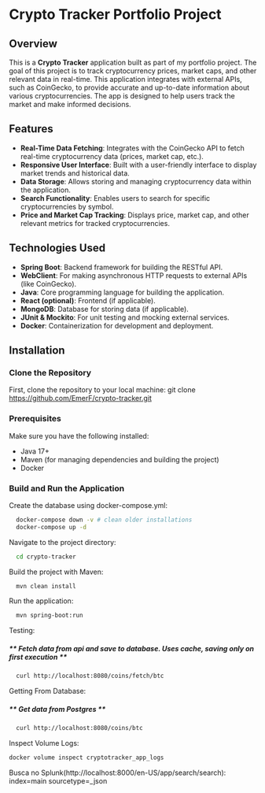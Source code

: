 # Crypto Tracker Portfolio Project

## Overview
This is a **Crypto Tracker** application built as part of my portfolio project. The goal of this project is to track cryptocurrency prices, market caps, and other relevant data in real-time. This application integrates with external APIs, such as CoinGecko, to provide accurate and up-to-date information about various cryptocurrencies. The app is designed to help users track the market and make informed decisions.

## Features
- **Real-Time Data Fetching**: Integrates with the CoinGecko API to fetch real-time cryptocurrency data (prices, market cap, etc.).
- **Responsive User Interface**: Built with a user-friendly interface to display market trends and historical data.
- **Data Storage**: Allows storing and managing cryptocurrency data within the application.
- **Search Functionality**: Enables users to search for specific cryptocurrencies by symbol.
- **Price and Market Cap Tracking**: Displays price, market cap, and other relevant metrics for tracked cryptocurrencies.

## Technologies Used
- **Spring Boot**: Backend framework for building the RESTful API.
- **WebClient**: For making asynchronous HTTP requests to external APIs (like CoinGecko).
- **Java**: Core programming language for building the application.
- **React (optional)**: Frontend (if applicable).
- **MongoDB**: Database for storing data (if applicable).
- **JUnit & Mockito**: For unit testing and mocking external services.
- **Docker**: Containerization for development and deployment.

## Installation

### Clone the Repository
First, clone the repository to your local machine:
git clone https://github.com/EmerF/crypto-tracker.git


### Prerequisites
Make sure you have the following installed:
- Java 17+
- Maven (for managing dependencies and building the project)
- Docker

### Build and Run the Application
Create the database using docker-compose.yml:
```bash
  docker-compose down -v # clean older installations
  docker-compose up -d
```

Navigate to the project directory:

```bash
  cd crypto-tracker
```

Build the project with Maven:
```bash
  mvn clean install
```
Run the application:
```bash
  mvn spring-boot:run
```
Testing:
##### ** Fetch data from api and save to database. Uses cache, saving only on first execution **
```bash
  curl http://localhost:8080/coins/fetch/btc
```
Getting From Database:
##### ** Get data from Postgres **
```bash
  curl http://localhost:8080/coins/btc
```

Inspect Volume Logs:
```bash
docker volume inspect cryptotracker_app_logs
```

Busca no Splunk(http://localhost:8000/en-US/app/search/search):
index=main sourcetype=_json
